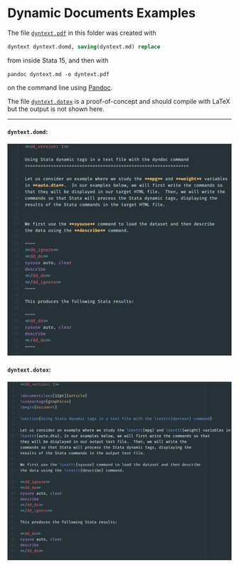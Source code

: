 # Dynamic Documents Examples

The file [`dyntext.pdf`](dyntext.pdf) in this folder was created with

```stata
dyntext dyntext.domd, saving(dyntext.md) replace
```

from inside Stata 15, and then with

```
pandoc dyntext.md -o dyntext.pdf
```

on the command line using [Pandoc](https://pandoc.org/).

The file [`dyntext.dotex`](dyntext.dotex) is a proof-of-concept and should compile with LaTeX but the output is not shown here.

---

#### `dyntext.domd`:

![](../img/dyntext_domd.png)

#### `dyntext.dotex`:

![](../img/dyntext_dotex.png)


